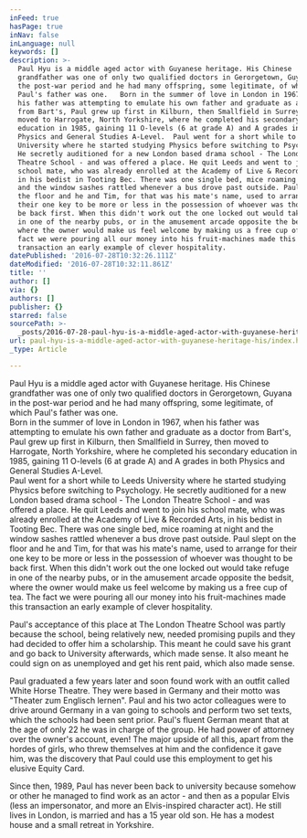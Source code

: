```yaml
---
inFeed: true
hasPage: true
inNav: false
inLanguage: null
keywords: []
description: >-
  Paul Hyu is a middle aged actor with Guyanese heritage. His Chinese
  grandfather was one of only two qualified doctors in Gerorgetown, Guyana in
  the post-war period and he had many offspring, some legitimate, of which
  Paul's father was one.   Born in the summer of love in London in 1967, when
  his father was attempting to emulate his own father and graduate as a doctor
  from Bart's, Paul grew up first in Kilburn, then Smallfield in Surrey, then
  moved to Harrogate, North Yorkshire, where he completed his secondary
  education in 1985, gaining 11 O-levels (6 at grade A) and A grades in both
  Physics and General Studies A-Level.  Paul went for a short while to Leeds
  University where he started studying Physics before switching to Psychology.
  He secretly auditioned for a new London based drama school - The London
  Theatre School - and was offered a place. He quit Leeds and went to join his
  school mate, who was already enrolled at the Academy of Live & Recorded Arts,
  in his bedist in Tooting Bec. There was one single bed, mice roaming at night
  and the window sashes rattled whenever a bus drove past outside. Paul slept on
  the floor and he and Tim, for that was his mate's name, used to arrange for
  their one key to be more or less in the possession of whoever was thought to
  be back first. When this didn't work out the one locked out would take refuge
  in one of the nearby pubs, or in the amusement arcade opposite the bedsit,
  where the owner would make us feel welcome by making us a free cup of tea. The
  fact we were pouring all our money into his fruit-machines made this
  transaction an early example of clever hospitality.
datePublished: '2016-07-28T10:32:26.111Z'
dateModified: '2016-07-28T10:32:11.861Z'
title: ''
author: []
via: {}
authors: []
publisher: {}
starred: false
sourcePath: >-
  _posts/2016-07-28-paul-hyu-is-a-middle-aged-actor-with-guyanese-heritage-his.md
url: paul-hyu-is-a-middle-aged-actor-with-guyanese-heritage-his/index.html
_type: Article

---
```

Paul Hyu is a middle aged actor with Guyanese heritage. His Chinese grandfather was one of only two qualified doctors in Gerorgetown, Guyana in the post-war period and he had many offspring, some legitimate, of which Paul's father was one.   
Born in the summer of love in London in 1967, when his father was attempting to emulate his own father and graduate as a doctor from Bart's, Paul grew up first in Kilburn, then Smallfield in Surrey, then moved to Harrogate, North Yorkshire, where he completed his secondary education in 1985, gaining 11 O-levels (6 at grade A) and A grades in both Physics and General Studies A-Level.  
Paul went for a short while to Leeds University where he started studying Physics before switching to Psychology. He secretly auditioned for a new London based drama school - The London Theatre School - and was offered a place. He quit Leeds and went to join his school mate, who was already enrolled at the Academy of Live & Recorded Arts, in his bedist in Tooting Bec. There was one single bed, mice roaming at night and the window sashes rattled whenever a bus drove past outside. Paul slept on the floor and he and Tim, for that was his mate's name, used to arrange for their one key to be more or less in the possession of whoever was thought to be back first. When this didn't work out the one locked out would take refuge in one of the nearby pubs, or in the amusement arcade opposite the bedsit, where the owner would make us feel welcome by making us a free cup of tea. The fact we were pouring all our money into his fruit-machines made this transaction an early example of clever hospitality.

Paul's acceptance of this place at The London Theatre School was partly because the school, being relatively new, needed promising pupils and they had decided to offer him a scholarship. This meant he could save his grant and go back to University afterwards, which made sense. It also meant he could sign on as unemployed and get his rent paid, which also made sense. 

Paul graduated a few years later and soon found work with an outfit called White Horse Theatre. They were based in Germany and their motto was "Theater zum Englisch lernen". Paul and his two actor colleagues were to drive around Germany in a van going to schools and perform two set texts, which the schools had been sent prior. Paul's fluent German meant that at the age of only 22 he was in charge of the group. He had power of attorney over the owner's account, even! The major upside of all this, apart from the hordes of girls, who threw themselves at him and the confidence it gave him, was the discovery that Paul could use this employment to get his elusive Equity Card. 

Since then, 1989, Paul has never been back to university because somehow or other he managed to find work as an actor - and then as a popular Elvis (less an impersonator, and more an Elvis-inspired character act). He still lives in London, is married and has a 15 year old son. He has a modest house and a small retreat in Yorkshire.